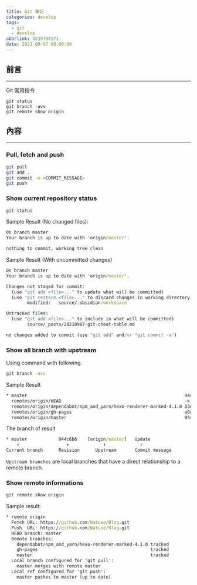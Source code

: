 ```yaml
---
title: Git 筆記
categories: develop
tags:
  - git
  - develop
abbrlink: 4239708371
date: 2021-09-07 00:00:00
---
```


## 前言
----------

Git 常用指令

```
git status
git branch -avv
git remote show origin
```


<!--more-->

## 內容
----------

### Pull, fetch and push 

```bash
git pull
git add .
git commit -m <COMMIT_MESSAGE>
git push
```

### Show current repository status
```bash
git status
```

Sample Result (No changed files):

```cmd
On branch master
Your branch is up to date with 'origin/master'.

nothing to commit, working tree clean 
```

Sample Result (With uncommitted changes)

```cmd
On branch master
Your branch is up to date with 'origin/master'.

Changes not staged for commit:
  (use "git add <file>..." to update what will be committed)
  (use "git restore <file>..." to discard changes in working directory)
        modified:   source/.obsidian/workspace

Untracked files:
  (use "git add <file>..." to include in what will be committed)
        source/_posts/20210907-git-cheat-table.md

no changes added to commit (use "git add" and/or "git commit -a")
```

### Show all branch with upstream
Using command with following.

```bash
git branch -avv
```   

Sample Result

```cmd
* master                                                            944c6b6 [origin/master] Update
  remotes/origin/HEAD                                               -> origin/master
  remotes/origin/dependabot/npm_and_yarn/hexo-renderer-marked-4.1.0 33e72a0 Bump hexo-renderer-marked from 4.0.0 to 4.1.0
  remotes/origin/gh-pages                                           a0c1163 Deploy NatLee/Blog to github.com/NatLee/Blog.git:gh-pages
  remotes/origin/master                                             944c6b6 Update
```

The branch of result

```cmd
* master            944c6b6    [origin/master]   Update
    ↑                  ↑             ↑             ↑
Current branch      Revision      Upstream       Commit message
```

`Upstream branches` are local branches that have a direct relationship to a remote branch.


### Show remote informations

```bash
git remote show origin
```

Sample result:

```cmd
* remote origin
  Fetch URL: https://github.com/NatLee/Blog.git
  Push  URL: https://github.com/NatLee/Blog.git
  HEAD branch: master
  Remote branches:
    dependabot/npm_and_yarn/hexo-renderer-marked-4.1.0 tracked
    gh-pages                                           tracked
    master                                             tracked
  Local branch configured for 'git pull':
    master merges with remote master
  Local ref configured for 'git push':
    master pushes to master (up to date)
```


